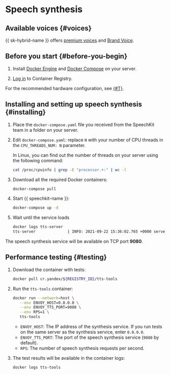 # Speech synthesis

## Available voices {#voices}

{{ sk-hybrid-name }} offers [premium voices](../tts/voices.md#premium) and [Brand Voice](../tts/brand-voice/).

## Before you start {#before-you-begin}

1. Install [Docker Engine](https://docs.docker.com/engine/install/) and [Docker Compose](https://docs.docker.com/compose/install/) on your server.

1. [Log in](../../container-registry/operations/authentication.md) to Container Registry.

For the recommended hardware configuration, see [{#T}](system-requirements.md).

## Installing and setting up speech synthesis {#installing}

1. Place the  `docker-compose.yaml` file you received from the SpeechKit team in a folder on your server.

1. Edit `docker-compose.yaml`: replace `N` with your number of CPU threads in the `CPU_THREADS_NUM: N` parameter.

   In Linux, you can find out the number of threads on your server using the following command:

   ```bash
   cat /proc/cpuinfo | grep -E "processor.+:" | wc -l
   ```

1. Download all the required Docker containers:

   ```bash
   docker-compose pull
   ```

1. Start {{ speechkit-name }}:

   ```bash
   docker-compose up -d
   ```

1. Wait until the service loads

   ```bash
   docker logs tts-server
   tts-server              | INFO: 2021-09-22 15:36:02.765 +0000 server_base.cpp:144 Load finished. Ready to server requests on 0.0.0.0:17001
   ```

The speech synthesis service will be available on TCP port **9080**.

## Performance testing {#testing}

1. Download the container with tests:

   ```bash
   docker pull cr.yandex/${REGISTRY_ID}/tts-tools
   ```

2. Run the `tts-tools` container:

   ```bash
   docker run --network=host \
      --env ENVOY_HOST=0.0.0.0 \
      --env ENVOY_TTS_PORT=9080 \
      --env RPS=1 \
      tts-tools
   ```
   * `ENVOY_HOST`: The IP address of the synthesis service. If you run tests on the same server as the synthesis service, enter `0.0.0.0`.
   * `ENVOY_TTS_PORT`: The port of the speech synthesis service (`9080` by default).
   * `RPS`: The number of speech synthesis requests per second.

3. The test results will be available in the container logs:

   ```bash
   docker logs tts-tools
   ```

